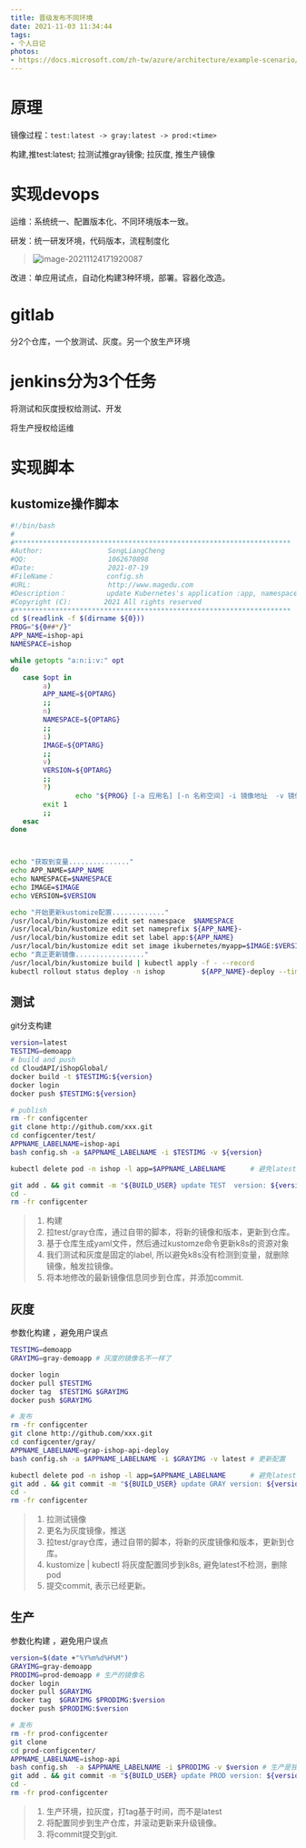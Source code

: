 ```yaml
---
title: 晋级发布不同环境
date: 2021-11-03 11:34:44
tags:
- 个人日记
photos:
- https://docs.microsoft.com/zh-tw/azure/architecture/example-scenario/apps/media/architecture-devops-with-aks.png
---
```


# 原理
<!--more-->

镜像过程：`test:latest -> gray:latest -> prod:<time>`

构建,推test:latest;            拉测试推gray镜像;         拉灰度, 推生产镜像



# 实现devops

运维：系统统一、配置版本化、不同环境版本一致。 

 研发：统一研发环境，代码版本，流程制度化

> ![image-20211124171920087](http://myapp.img.mykernel.cn/image-20211124171920087.png)

改进：单应用试点，自动化构建3种环境，部署。容器化改造。

# gitlab

分2个仓库，一个放测试、灰度。另一个放生产环境



#  jenkins分为3个任务

将测试和灰度授权给测试、开发

将生产授权给运维



# 实现脚本

## kustomize操作脚本

```bash
#!/bin/bash
#
#********************************************************************
#Author:                SongLiangCheng
#QQ:                    1062670898
#Date:                  2021-07-19
#FileName：             config.sh
#URL:                   http://www.magedu.com
#Description：          update Kubernetes's application :app, namespace,  image, version
#Copyright (C):        2021 All rights reserved
#********************************************************************
cd $(readlink -f $(dirname ${0}))
PROG="${0##*/}"
APP_NAME=ishop-api
NAMESPACE=ishop

while getopts "a:n:i:v:" opt
do
   case $opt in
        a)
        APP_NAME=${OPTARG}
        ;;
        n)
        NAMESPACE=${OPTARG}
        ;;
        i)
        IMAGE=${OPTARG}
        ;;
        v)
        VERSION=${OPTARG}
        ;;
        ?)
				echo "${PROG} [-a 应用名] [-n 名称空间] -i 镜像地址  -v 镜像版本"
        exit 1
        ;;
   esac
done



echo "获取到变量..............."
echo APP_NAME=$APP_NAME
echo NAMESPACE=$NAMESPACE
echo IMAGE=$IMAGE
echo VERSION=$VERSION

echo "开始更新kustomize配置............."
/usr/local/bin/kustomize edit set namespace  $NAMESPACE
/usr/local/bin/kustomize edit set nameprefix ${APP_NAME}-
/usr/local/bin/kustomize edit set label app:${APP_NAME}
/usr/local/bin/kustomize edit set image ikubernetes/myapp=$IMAGE:$VERSION
echo "真正更新镜像................."
/usr/local/bin/kustomize build | kubectl apply -f - --record 
kubectl rollout status deploy -n ishop         ${APP_NAME}-deploy --timeout=600s
```



## 测试

git分支构建 

```bash
version=latest
TESTIMG=demoapp
# build and push
cd CloudAPI/iShopGlobal/
docker build -t $TESTIMG:${version} 
docker login 
docker push $TESTIMG:${version}

# publish
rm -fr configcenter
git clone http://github.com/xxx.git
cd configcenter/test/
APPNAME_LABELNAME=ishop-api
bash config.sh -a $APPNAME_LABELNAME -i $TESTIMG -v ${version}          # 将git配置文件转换成yaml, 并同步到集群

kubectl delete pod -n ishop -l app=$APPNAME_LABELNAME      # 避免latest版本不更新

git add . && git commit -m "${BUILD_USER} update TEST  version: ${version} on jenkins job: ${JOB_NAME} build id:${BUILD_ID}" && git push -u origin main 
cd -
rm -fr configcenter
```

> 1. 构建
> 2. 拉test/gray仓库，通过自带的脚本，将新的镜像和版本，更新到仓库。
> 3. 基于仓库生成yaml文件，然后通过kustomze命令更新k8s的资源对象
> 4. 我们测试和灰度是固定的label, 所以避免k8s没有检测到变量，就删除镜像，触发拉镜像。
> 5. 将本地修改的最新镜像信息同步到仓库，并添加commit.

## 灰度

参数化构建 ，避免用户误点

```bash
TESTIMG=demoapp
GRAYIMG=gray-demoapp # 灰度的镜像名不一样了

docker login 
docker pull $TESTIMG
docker tag  $TESTIMG $GRAYIMG
docker push $GRAYIMG

# 发布
rm -fr configcenter
git clone http://github.com/xxx.git
cd configcenter/gray/
APPNAME_LABELNAME=grap-ishop-api-deploy
bash config.sh -a $APPNAME_LABELNAME -i $GRAYIMG -v latest # 更新配置

kubectl delete pod -n ishop -l app=$APPNAME_LABELNAME      # 避免latest版本不更新
git add . && git commit -m "${BUILD_USER} update GRAY version: ${version} on jenkins job: ${JOB_NAME} build id:${BUILD_ID}" && git push -u origin main 
cd -
rm -fr configcenter
```

> 1. 拉测试镜像
> 2. 更名为灰度镜像，推送
> 3. 拉test/gray仓库，通过自带的脚本，将新的灰度镜像和版本，更新到仓库。
> 4. kustomize | kubectl 将灰度配置同步到k8s, 避免latest不检测，删除pod
> 5. 提交commit, 表示已经更新。 

## 生产

参数化构建 ，避免用户误点

```bash
version=$(date +"%Y%m%d%H%M")
GRAYIMG=gray-demoapp 
PRODIMG=prod-demoapp # 生产的镜像名
docker login 
docker pull $GRAYIMG
docker tag  $GRAYIMG $PRODIMG:$version      
docker push $PRODIMG:$version

# 发布
rm -fr prod-configcenter
git clone 
cd prod-configcenter/
APPNAME_LABELNAME=ishop-api
bash config.sh  -a $APPNAME_LABELNAME -i $PRODIMG -v $version # 生产是独立的k8s集群
git add . && git commit -m "${BUILD_USER} update PROD version: ${version} on jenkins job: ${JOB_NAME} build id:${BUILD_ID}" && git push -u origin main 
cd -
rm -fr prod-configcenter
```

> 1. 生产环境，拉灰度，打tag基于时间，而不是latest
> 2. 将配置同步到生产仓库，并滚动更新来升级镜像。
> 3. 将commit提交到git.
